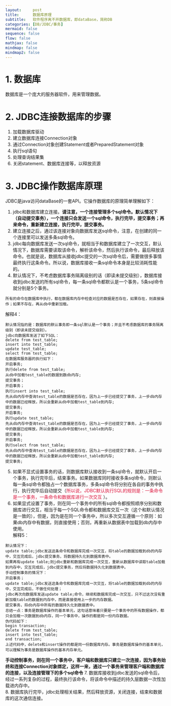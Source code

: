 ```yaml
---
layout:     post
title:      数据库原理
subtitle:   软件程序离不开数据库，即dataBase，简称DB
categories: [DB/JDBC/事务]
mermaid: false
sequence: false
flow: false
mathjax: false
mindmap: false
mindmap2: false
---
```


# 1. 数据库
数据库是一个庞大的服务器软件，用来管理数据。  

# 2. JDBC连接数据库的步骤
1.  加载数据库驱动  
2.  建立数据库连接Connection对象  
3.  通过Connection对象创建Statement或者PreparedStatement对象  
4.  执行sql语句  
5.  处理查询结果集  
6.  关闭statement、数据库连接等，以释放资源  

# 3. JDBC操作数据库原理
JDBC是java访问dataBase的一套API。它操作数据库的原理简单理解如下：  
1.  jdbc和数据库建立连接。**请注意，一个连接管理多个sql命令。默认情况下（自动提交事务），一个连接只会发送一个sql命令，执行完毕，提交事务；再来命令，重新建立连接，执行完毕，提交事务。**  
2.  建立连接之后，通过该连接对象向数据库发送sql命令，注意，在创建的同一个连接里可以发送多条sql命令。  
3.  jdbc每向数据库发送一次sql命令，就相当于和数据库建立了一次交互，默认情况下，数据库需要读取该命令，解析该命令，然后执行该命令，最后释放该命令。也就是说，数据库从接收jdbc提交的一次sql命令后，需要做很多事情最终执行这条命令。所以说，数据库接收一条sql命令本身是比较消耗性能的。  
4.  默认情况下，不考虑数据库事务隔离级别的话（即读未提交级别），数据库接收到jdbc发送的所有sql命令，每一条sql命令都默认是一个事务，5条sql命令就分别是5个事务。  
```
所有的命令在数据库中执行，都在数据库内存中检查对应的数据是否存在，如果存在，则直接操作；如果不存在，再从db中重新加载。
```
解释4：  
```
默认情况指的是：数据库的默认事务即一条sql默认是一个事务；并且不考虑数据库的事务隔离级别（即读未提交级别）。
jdbc向数据库发送了如下SQL：
delete from test_table;
insert into test_table;
update test_table;
select from test_table;
在数据库服务器的执行如下：
开启事务;
执行delete from test_table;
从db中加载test_table的数据到数db内存;
提交事务；
开启事务；
执行insert into test_table;
先从db内存中查询test_table的数据是否存在，因为上一步已经提交了事务，上一步db内存中的数据已经释放，所以会重新从db中加载test_table到内存;
提交事务;
开启事务;
执行update test_table;
先从db内存中查询test_table的数据是否存在，因为上一步已经提交了事务，上一步db内存中的数据已经释放，所以会重新从db中加载test_table到内存;
提交事务;
开启事务;
执行select from test_table;
先从db内存中查询test_table的数据是否存在，因为上一步已经提交了事务，上一步db内存中的数据已经释放，所以会重新从db中加载test_table到内存;
提交事务;
```
5.  如果不显式设置事务的话，则数据库默认接收到一条sql命令，就默认开启一个事务，执行完毕后，结束事务。如果数据库同时接收多条sql命令，则默认每一条sql命令都独占一个数据库事务，多条sql命令将分别在各自的事务中执行，执行完毕后自动提交（<font color="#dc143c">所以说，JDBC默认执行SQL的规则是：一条命令是一个事务，一条命令和数据库进行一次交互</font> ）。  
6.  如果显式设置了事务，则在同一个事务中的所有sql命令都按照顺序分别和数据库进行交互，相当于每一个SQL命令都和数据库交互一次（这个和默认情况是一致的），但是，因为是在同一个事务中，所以多次交互遵循一个原则：如果db内存中有数据，则直接使用；否则，再重新从数据表中加载到db内存中使用。  
解释5：  
```
默认情况下：
update table;jdbc发送这条命令和数据库完成一次交互，将table的数据加载到db的内存中，交互完成后，jdbc提交事务，将数据持久化到数据库表中。
如果再有update table;则jdbc重新和数据库完成一次交互，重新从数据库中读取table加载到内存中，交互完成后，jdbc提交事务，然后将数据持久化到数据表中。
手动控制事务的情况下：
开启事务；
update table;jdbc发送这条命令和数据库完成一次交互，将table的数据加载到db的内存中，交互完成后，不做任何处理；
jdbc再次向数据库发送update table;命令，继续和数据库完成一次交互，只不过这次没有重新加载table的数据到内存中，而是直接使用上一步的内存数据。
提交事务，将db内存中所有的数据持久化到数据表中。
总结一点：事务是数据库操作的基本单元，这句话意味着只要是一个事务中的所有数据操作，都只会加载一次数据到db内存，同一个事务中，操作的都是同一份内存数据。
伪代码如下：
begin transaction;
delete from test_table;
insert into test_table;
end transaction;
上述代码中，delete和insert操作的都是同一份数据库内存。事务是数据库操作的基本单元，可以理解为事务是数据库操作的基本内存单元。
```
**手动控制事务，则在同一个事务中，客户端和数据库只建立一次连接，因为事务始终和连接Connection对象绑定，这样一来，通过一个事务来管理客户端和数据库的连接，以及连接管理下的多个sql命令**
7.  数据库接收到jdbc发送的sql命令后，经过一系列复杂的过程，最终执行该命令，将该命令中描述的持久层数据一次性加载进内存中。  
8.  数据库执行完毕，jdbc处理相关结果，然后释放资源，关闭连接，结束和数据库的这次通信连接。  
